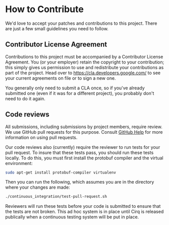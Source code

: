 # How to Contribute

We'd love to accept your patches and contributions to this project. There are
just a few small guidelines you need to follow.

## Contributor License Agreement

Contributions to this project must be accompanied by a Contributor License
Agreement. You (or your employer) retain the copyright to your contribution;
this simply gives us permission to use and redistribute your contributions as
part of the project. Head over to <https://cla.developers.google.com/> to see
your current agreements on file or to sign a new one.

You generally only need to submit a CLA once, so if you've already submitted one
(even if it was for a different project), you probably don't need to do it
again.

## Code reviews

All submissions, including submissions by project members, require review. We
use GitHub pull requests for this purpose. Consult
[GitHub Help](https://help.github.com/articles/about-pull-requests/) for more
information on using pull requests.

Our code reviews also (currently) require the reviewer to run tests for
your pull request.  To insure that these tests pass, you should run
these tests locally. To do this, you must first install the protobuf
compiler and the virtual environment:
```bash
sudo apt-get install protobuf-compiler virtualenv
```
Then you can run the following, which assumes you are in the directory
where your changes are made:
```bash
./continuous_integration/test-pull-request.sh
```
Reviewers will run these tests before your code is submitted to ensure
that the tests are not broken.  This ad hoc system is in place until
Cirq is released publically when a continuous testing system will
be put in place.
